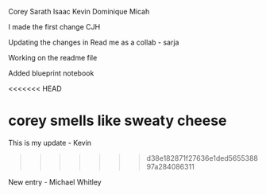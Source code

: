 Corey
Sarath
Isaac
Kevin
Dominique
Micah


I made the first change CJH

Updating the changes in Read me as a collab - sarja

Working on the readme file

Added blueprint notebook

<<<<<<< HEAD


corey smells like sweaty cheese
=======
This is my update - Kevin
>>>>>>> d38e182871f27636e1ded565538897a284086311

New entry - Michael Whitley
